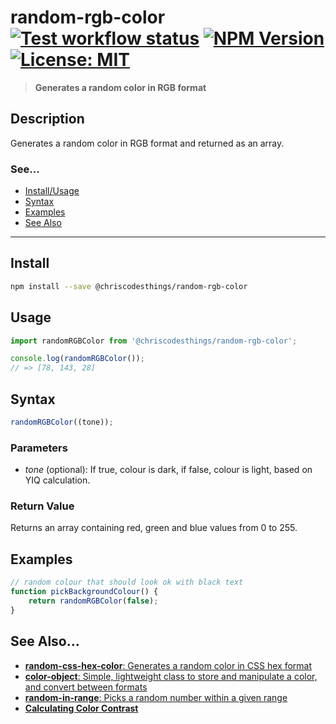 # random-rgb-color <br> [![Test workflow status](https://github.com/ChrisCodesThings/random-rgb-color/actions/workflows/test.yml/badge.svg)](../../actions/workflows/test.yml) [![NPM Version](https://img.shields.io/npm/v/@chriscodesthings/random-rgb-color)](https://www.npmjs.com/package/@chriscodesthings/random-rgb-color) [![License: MIT](https://img.shields.io/badge/License-MIT-blue.svg)](https://opensource.org/licenses/MIT)

> **Generates a random color in RGB format**

## Description

Generates a random color in RGB format and returned as an array.

### See...
- [Install/Usage](#install "Install and Usage")
- [Syntax](#syntax "Syntax")
- [Examples](#examples "Examples")
- [See Also](#see-also "See Also")

---

## Install

```sh
npm install --save @chriscodesthings/random-rgb-color
```

## Usage

```js
import randomRGBColor from '@chriscodesthings/random-rgb-color';

console.log(randomRGBColor());
// => [78, 143, 28]
```

## Syntax

```js
randomRGBColor((tone));
```

### Parameters

- *tone* (optional): If true, colour is dark, if false, colour is light, based on YIQ calculation. 

### Return Value

Returns an array containing red, green and blue values from 0 to 255.

## Examples

```js
// random colour that should look ok with black text
function pickBackgroundColour() {
    return randomRGBColor(false);
} 
```

## See Also...

- [**random-css-hex-color**: Generates a random color in CSS hex format](https://github.com/ChrisCodesThings/random-css-hex-color "Generates a random color in CSS hex format")
- [**color-object**: Simple, lightweight class to store and manipulate a color, and convert between formats](https://github.com/ChrisCodesThings/color-object "Simple, lightweight class to store and manipulate a color, and convert between formats")
- [**random-in-range**: Picks a random number within a given range](https://github.com/ChrisCodesThings/random-in-range "Picks a random number within a given range")
- [**Calculating Color Contrast**](https://24ways.org/2010/calculating-color-contrast/ "Calculating Color Contrast")
